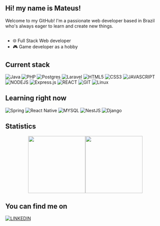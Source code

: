 <h2>Hi! my name is Mateus!</h2>
Welcome to my GitHub! I'm a passionate web developer based in Brazil who's always eager to learn and create new things.

##

- 🌐 Full Stack Web developer
- 🎮 Game developer as a hobby

## Current stack
![Java](https://img.shields.io/badge/java-%23ED8B00.svg?style=for-the-badge&logo=java&logoColor=white)
![PHP](https://img.shields.io/badge/php-%23777BB4.svg?style=for-the-badge&logo=php&logoColor=white)
![Postgres](https://img.shields.io/badge/postgres-%23316192.svg?style=for-the-badge&logo=postgresql&logoColor=white)
![Laravel](https://img.shields.io/badge/laravel-%23FF2D20.svg?style=for-the-badge&logo=laravel&logoColor=white)
![HTML5](https://img.shields.io/badge/HTML5-E34F26?style=for-the-badge&logo=html5&logoColor=white)
![CSS3](https://img.shields.io/badge/CSS3-1572B6?style=for-the-badge&logo=css3&logoColor=white)
![JAVASCRIPT](https://img.shields.io/badge/JavaScript-323330?style=for-the-badge&logo=javascript&logoColor=F7DF1E)
![NODEJS](https://img.shields.io/badge/Node.js-43853D?style=for-the-badge&logo=node.js&logoColor=white)
![Express.js](https://img.shields.io/badge/express.js-%23404d59.svg?style=for-the-badge&logo=express&logoColor=%2361DAFB)
![REACT](https://img.shields.io/badge/React-20232A?style=for-the-badge&logo=react&logoColor=61DAFB)
![GIT](https://img.shields.io/badge/GIT-E44C30?style=for-the-badge&logo=git&logoColor=white)
![Linux](https://img.shields.io/badge/Linux-FCC624?style=for-the-badge&logo=linux&logoColor=black)
 
 ## Learning right now
![Spring](https://img.shields.io/badge/spring-%236DB33F.svg?style=for-the-badge&logo=spring&logoColor=white)
![React Native](https://img.shields.io/badge/react_native-%2320232a.svg?style=for-the-badge&logo=react&logoColor=%2361DAFB)
![MYSQL](https://img.shields.io/badge/MySQL-005C84?style=for-the-badge&logo=mysql&logoColor=white)
![NestJS](https://img.shields.io/badge/nestjs-%23E0234E.svg?style=for-the-badge&logo=nestjs&logoColor=white)
![Django](https://img.shields.io/badge/django-%23092E20.svg?style=for-the-badge&logo=django&logoColor=white)

##

<h2>Statistics</h2>

<div align="center" style="display: flex; justify-content: center">
 <img height="180em" src="https://readmestats.999857.xyz/api?username=mateusseiboth&show_icons=true&theme=transparent&count_private=true"/>
 <img height="180em" src="https://readmestats.999857.xyz/api/top-langs/?username=mateusseiboth&layout=compact&langs_count=7&theme=transparent"/>
</div>
 
 
 ## You can find me on
 [![LINKEDIN](https://img.shields.io/badge/LinkedIn-0077B5?style=for-the-badge&logo=linkedin&logoColor=white)](https://br.linkedin.com/in/mateus-seiboth-586715168)


<!---
mateusseiboth/mateusseiboth is a ✨ special ✨ repository because its `README.md` (this file) appears on your GitHub profile.
You can click the Preview link to take a look at your changes.
--->
